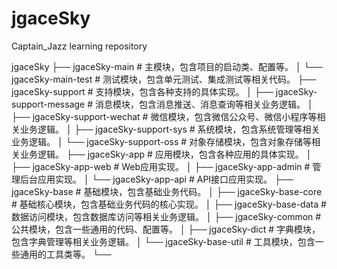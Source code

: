 # jgaceSky
Captain_Jazz learning repository

jgaceSky
├── jgaceSky-main          # 主模块，包含项目的启动类、配置等。
│   └── jgaceSky-main-test         # 测试模块，包含单元测试、集成测试等相关代码。
├── jgaceSky-support         # 支持模块，包含各种支持的具体实现。
│   ├── jgaceSky-support-message      # 消息模块，包含消息推送、消息查询等相关业务逻辑。
│   ├── jgaceSky-support-wechat   # 微信模块，包含微信公众号、微信小程序等相关业务逻辑。
│   ├── jgaceSky-support-sys   # 系统模块，包含系统管理等相关业务逻辑。
│   └── jgaceSky-support-oss      # 对象存储模块，包含对象存储等相关业务逻辑。
├── jgaceSky-app          # 应用模块，包含各种应用的具体实现。
│   ├── jgaceSky-app-web      # Web应用实现。
│   ├── jgaceSky-app-admin    # 管理后台应用实现。
│   └── jgaceSky-app-api      # API接口应用实现。
├── jgaceSky-base         # 基础模块，包含基础业务代码。
│   ├── jgaceSky-base-core    # 基础核心模块，包含基础业务代码的核心实现。
│   ├── jgaceSky-base-data    # 数据访问模块，包含数据库访问等相关业务逻辑。
│   ├── jgaceSky-common       # 公共模块，包含一些通用的代码、配置等。
│   ├── jgaceSky-dict         # 字典模块，包含字典管理等相关业务逻辑。
│   └── jgaceSky-base-util    # 工具模块，包含一些通用的工具类等。
└──  
 

